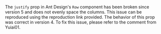 The `justify` prop in Ant Design's `Row` component has been broken since version 5 and does not evenly space the columns. This issue can be reproduced using the reproduction link provided. The behavior of this prop was correct in version 4. To fix this issue, please refer to the comment from Yuiai01.
